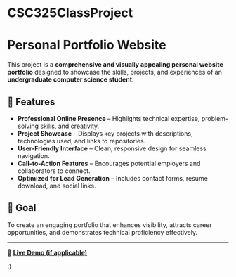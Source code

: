 # CSC325ClassProject
# Personal Portfolio Website

This project is a **comprehensive and visually appealing personal website portfolio** designed to showcase the skills, projects, and experiences of an **undergraduate computer science student**. 

## 🔹 Features
- **Professional Online Presence** – Highlights technical expertise, problem-solving skills, and creativity.
- **Project Showcase** – Displays key projects with descriptions, technologies used, and links to repositories.
- **User-Friendly Interface** – Clean, responsive design for seamless navigation.
- **Call-to-Action Features** – Encourages potential employers and collaborators to connect.
- **Optimized for Lead Generation** – Includes contact forms, resume download, and social links.

## 🚀 Goal
To create an engaging portfolio that enhances visibility, attracts career opportunities, and demonstrates technical proficiency effectively.

---
🔗 **[Live Demo (if applicable)](your-website-link-here)**

:)

